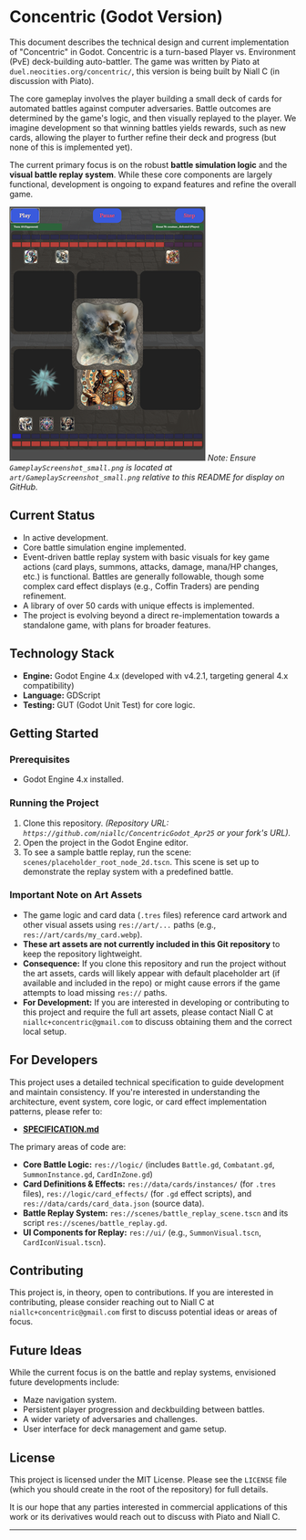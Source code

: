 # Concentric (Godot Version)

This document describes the technical design and current implementation of "Concentric" in Godot. Concentric is a turn-based Player vs. Environment (PvE) deck-building auto-battler. The game was written by Piato at `duel.neocities.org/concentric/`, this version is being built by Niall C (in discussion with Piato).

The core gameplay involves the player building a small deck of cards for automated battles against computer adversaries. Battle outcomes are determined by the game's logic, and then visually replayed to the player. We imagine development so that winning battles yields rewards, such as new cards, allowing the player to further refine their deck and progress (but none of this is implemented yet).

The current primary focus is on the robust **battle simulation logic** and the **visual battle replay system**. While these core components are largely functional, development is ongoing to expand features and refine the overall game.

![Gameplay Screenshot of Concentric in Godot](art/GameplayScreenshot_small.png)
*Note: Ensure `GameplayScreenshot_small.png` is located at `art/GameplayScreenshot_small.png` relative to this README for display on GitHub.*

## Current Status
* In active development.
* Core battle simulation engine implemented.
* Event-driven battle replay system with basic visuals for key game actions (card plays, summons, attacks, damage, mana/HP changes, etc.) is functional. Battles are generally followable, though some complex card effect displays (e.g., Coffin Traders) are pending refinement.
* A library of over 50 cards with unique effects is implemented.
* The project is evolving beyond a direct re-implementation towards a standalone game, with plans for broader features.

## Technology Stack
* **Engine:** Godot Engine 4.x (developed with v4.2.1, targeting general 4.x compatibility)
* **Language:** GDScript
* **Testing:** GUT (Godot Unit Test) for core logic.

## Getting Started

### Prerequisites
* Godot Engine 4.x installed.

### Running the Project
1.  Clone this repository.
    *(Repository URL: `https://github.com/niallc/ConcentricGodot_Apr25` or your fork's URL).*
2.  Open the project in the Godot Engine editor.
3.  To see a sample battle replay, run the scene: `scenes/placeholder_root_node_2d.tscn`. This scene is set up to demonstrate the replay system with a predefined battle.

### Important Note on Art Assets
* The game logic and card data (`.tres` files) reference card artwork and other visual assets using `res://art/...` paths (e.g., `res://art/cards/my_card.webp`).
* **These art assets are not currently included in this Git repository** to keep the repository lightweight.
* **Consequence:** If you clone this repository and run the project without the art assets, cards will likely appear with default placeholder art (if available and included in the repo) or might cause errors if the game attempts to load missing `res://` paths.
* **For Development:** If you are interested in developing or contributing to this project and require the full art assets, please contact Niall C at `niallc+concentric@gmail.com` to discuss obtaining them and the correct local setup.

## For Developers

This project uses a detailed technical specification to guide development and maintain consistency. If you're interested in understanding the architecture, event system, core logic, or card effect implementation patterns, please refer to:

* **[SPECIFICATION.md](SPECIFICATION.md)**

The primary areas of code are:
* **Core Battle Logic:** `res://logic/` (includes `Battle.gd`, `Combatant.gd`, `SummonInstance.gd`, `CardInZone.gd`)
* **Card Definitions & Effects:** `res://data/cards/instances/` (for `.tres` files), `res://logic/card_effects/` (for `.gd` effect scripts), and `res://data/cards/card_data.json` (source data).
* **Battle Replay System:** `res://scenes/battle_replay_scene.tscn` and its script `res://scenes/battle_replay.gd`.
* **UI Components for Replay:** `res://ui/` (e.g., `SummonVisual.tscn`, `CardIconVisual.tscn`).

## Contributing
This project is, in theory, open to contributions. If you are interested in contributing, please consider reaching out to Niall C at `niallc+concentric@gmail.com` first to discuss potential ideas or areas of focus.

## Future Ideas
While the current focus is on the battle and replay systems, envisioned future developments include:
* Maze navigation system.
* Persistent player progression and deckbuilding between battles.
* A wider variety of adversaries and challenges.
* User interface for deck management and game setup.

## License
This project is licensed under the MIT License. Please see the `LICENSE` file (which you should create in the root of the repository) for full details.

It is our hope that any parties interested in commercial applications of this work or its derivatives would reach out to discuss with Piato and Niall C.

---